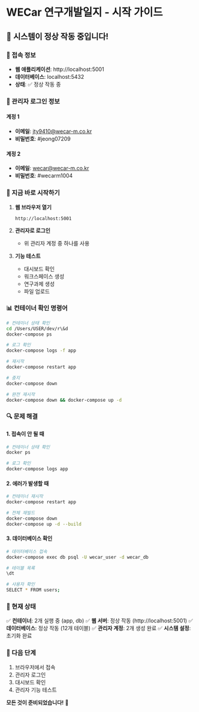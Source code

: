 # WECar 연구개발일지 - 시작 가이드

## 🎉 시스템이 정상 작동 중입니다!

### 📍 접속 정보

- **웹 애플리케이션**: http://localhost:5001
- **데이터베이스**: localhost:5432
- **상태**: ✅ 정상 작동 중

### 🔑 관리자 로그인 정보

#### 계정 1
- **이메일**: jty9410@wecar-m.co.kr
- **비밀번호**: #jeong07209

#### 계정 2
- **이메일**: wecar@wecar-m.co.kr  
- **비밀번호**: #wecarm1004

### 🚀 지금 바로 시작하기

1. **웹 브라우저 열기**
   ```
   http://localhost:5001
   ```

2. **관리자로 로그인**
   - 위 관리자 계정 중 하나를 사용

3. **기능 테스트**
   - 대시보드 확인
   - 워크스페이스 생성
   - 연구과제 생성
   - 파일 업로드

### 📊 컨테이너 확인 명령어

```bash
# 컨테이너 상태 확인
cd /Users/USER/dev/r\&d
docker-compose ps

# 로그 확인
docker-compose logs -f app

# 재시작
docker-compose restart app

# 중지
docker-compose down

# 완전 재시작
docker-compose down && docker-compose up -d
```

### 🔍 문제 해결

#### 1. 접속이 안 될 때
```bash
# 컨테이너 상태 확인
docker ps

# 로그 확인
docker-compose logs app
```

#### 2. 에러가 발생할 때
```bash
# 컨테이너 재시작
docker-compose restart app

# 전체 재빌드
docker-compose down
docker-compose up -d --build
```

#### 3. 데이터베이스 확인
```bash
# 데이터베이스 접속
docker-compose exec db psql -U wecar_user -d wecar_db

# 테이블 목록
\dt

# 사용자 확인
SELECT * FROM users;
```

### 📝 현재 상태

✅ **컨테이너**: 2개 실행 중 (app, db)
✅ **웹 서버**: 정상 작동 (http://localhost:5001)
✅ **데이터베이스**: 정상 작동 (12개 테이블)
✅ **관리자 계정**: 2개 생성 완료
✅ **시스템 설정**: 초기화 완료

### 🎯 다음 단계

1. 브라우저에서 접속
2. 관리자 로그인
3. 대시보드 확인
4. 관리자 기능 테스트

**모든 것이 준비되었습니다!** 🎉

